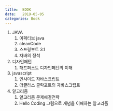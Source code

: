 ```yaml
---
title:  BOOK
date:   2019-05-05
categories: Book
---
```


1. JAVA
	1. 이펙티브 java
	1. cleanCode
	1. 스프링부트 3.1
	1. 자바의 정석
1. 디자인페턴
	1. 해드퍼스트 디자인페턴의 이해
1. javascript
	1. 인사이드 자바스크립트
	1. 더글라스 클락포트의 자바스크립트
1. 알고리즘
	1. 알고리즘 문제해결전략
	1. Hello Coding 그림으로 개념을 이해하는 알고리즘

